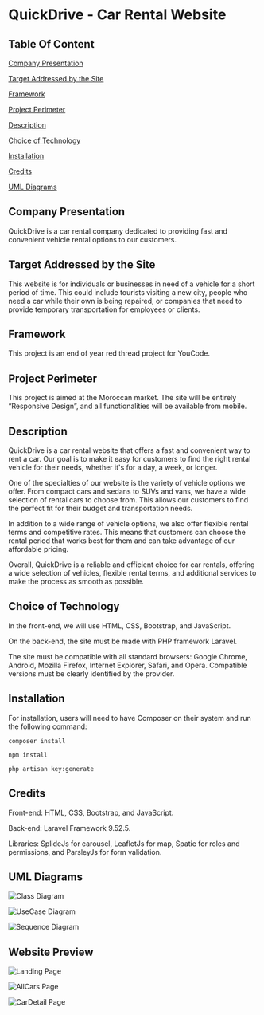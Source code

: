 # QuickDrive - Car Rental Website

## Table Of Content

[Company Presentation](#Company-Presentation)

[Target Addressed by the Site](#Target-Addressed-by-the-Site)

[Framework](#Framework)

[Project Perimeter](#Project-Perimeter)

[Description](#Description)

[Choice of Technology](#Choice-of-Technology)

[Installation](#Installation)

[Credits](#Credits)

[UML Diagrams](#UML-Diagrams)

## Company Presentation
QuickDrive is a car rental company dedicated to providing fast and convenient vehicle rental options to our customers.

## Target Addressed by the Site
This website is for individuals or businesses in need of a vehicle for a short period of time. This could include tourists visiting a new city, people who need a car while their own is being repaired, or companies that need to provide temporary transportation for employees or clients.

## Framework
This project is an end of year red thread project for YouCode.

## Project Perimeter
This project is aimed at the Moroccan market. The site will be entirely “Responsive Design”, and all functionalities will be available from mobile.

## Description
QuickDrive is a car rental website that offers a fast and convenient way to rent a car. Our goal is to make it easy for customers to find the right rental vehicle for their needs, whether it's for a day, a week, or longer.

One of the specialties of our website is the variety of vehicle options we offer. From compact cars and sedans to SUVs and vans, we have a wide selection of rental cars to choose from. This allows our customers to find the perfect fit for their budget and transportation needs.

In addition to a wide range of vehicle options, we also offer flexible rental terms and competitive rates. This means that customers can choose the rental period that works best for them and can take advantage of our affordable pricing.

Overall, QuickDrive is a reliable and efficient choice for car rentals, offering a wide selection of vehicles, flexible rental terms, and additional services to make the process as smooth as possible.

## Choice of Technology
In the front-end, we will use HTML, CSS, Bootstrap, and JavaScript.

On the back-end, the site must be made with PHP framework Laravel.

The site must be compatible with all standard browsers: Google Chrome, Android, Mozilla Firefox, Internet Explorer, Safari, and Opera. Compatible versions must be clearly identified by the provider.

## Installation
For installation, users will need to have Composer on their system and run the following command:

`composer install`

`npm install`

`php artisan key:generate`

## Credits
Front-end: HTML, CSS, Bootstrap, and JavaScript.

Back-end: Laravel Framework 9.52.5.

Libraries: SplideJs for carousel, LeafletJs for map, Spatie for roles and permissions, and ParsleyJs for form validation.

## UML Diagrams 

![Class Diagram](https://media.discordapp.net/attachments/1018230183834165309/1097458396359295037/Class_Diagram.png?width=1121&height=670)

![UseCase Diagram](https://cdn.discordapp.com/attachments/1018230183834165309/1097458881657061426/Diagrame_de_cas_d_utilisation.png)

![Sequence Diagram](https://cdn.discordapp.com/attachments/1018230183834165309/1097458843526631474/wp4371956-loading-wallpapers.jpg)

## Website Preview

![Landing Page](https://media.discordapp.net/attachments/1022963358066016256/1097475667865653268/Web_capture_17-4-2023_10566_127.0.0.1.jpeg?width=302&height=670)

![AllCars Page](https://media.discordapp.net/attachments/1022963358066016256/1097475855640428575/Web_capture_17-4-2023_10576_127.0.0.1.jpeg?width=622&height=670)

![CarDetail Page](https://cdn.discordapp.com/attachments/1022963358066016256/1097476005213519872/Web_capture_17-4-2023_105744_127.0.0.1.jpeg)


